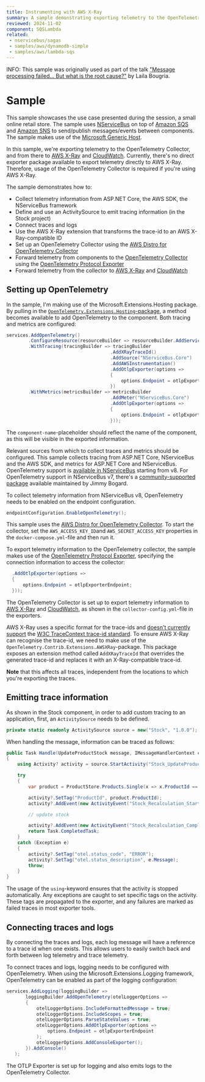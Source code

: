 ```yaml
---
title: Instrumenting with AWS X-Ray
summary: A sample demonstrating exporting telemetry to the OpenTelemetry Collector, and from there to AWS X-Ray and CloudWatch
reviewed: 2024-11-02
component: SQSLambda
related:
 - nservicebus/sagas
 - samples/aws/dynamodb-simple
 - samples/aws/lambda-sqs
---
```


INFO: This sample was originally used as part of the talk ["Message processing failed... But what is the root cause?"](https://www.youtube.com/watch?v=Mai-x8rMbLc) by Laila Bougria.

# Sample

This sample showcases the use case presented during the session, a small online retail store. The sample uses [NServiceBus](https://docs.particular.net/) on top of [Amazon SQS](https://docs.aws.amazon.com/AWSSimpleQueueService/latest/SQSDeveloperGuide/welcome.html) and [Amazon SNS](https://docs.aws.amazon.com/sns/latest/dg/welcome.html) to send/publish messages/events between components. The sample makes use of the [Microsoft Generic Host](https://docs.microsoft.com/en-us/dotnet/core/extensions/generic-host).

In this sample, we're exporting telemetry to the OpenTelemetry Collector, and from there to [AWS X-Ray](https://docs.aws.amazon.com/xray/latest/devguide/aws-xray.html) and [CloudWatch](https://docs.aws.amazon.com/cloudwatch/). Currently, there's no direct exporter package available to export telemetry directly to AWS X-Ray. Therefore, usage of the OpenTelemetry Collector is required if you're using AWS X-Ray.

The sample demonstrates how to:

- Collect telemetry information from ASP.NET Core, the AWS SDK, the NServiceBus framework
- Define and use an ActivitySource to emit tracing information (in the Stock project)
- Connect traces and logs
- Use the AWS X-Ray extension that transforms the trace-id to an AWS X-Ray-compatible ID
- Set up an OpenTelemetry Collector using the [AWS Distro for OpenTelemetry Collector](https://aws-otel.github.io/docs/getting-started/collector)
- Forward telemetry from components to the [OpenTelemetry Collector](https://opentelemetry.io/docs/collector/) using the [OpenTelemetry Protocol Exporter](https://opentelemetry.io/docs/specs/otel/protocol/exporter/)
- Forward telemetry from the collector to [AWS X-Ray](https://docs.aws.amazon.com/xray/latest/devguide/aws-xray.html) and [CloudWatch](https://docs.aws.amazon.com/cloudwatch/)

## Setting up OpenTelemetry

In the sample, I'm making use of the Microsoft.Extensions.Hosting package. By pulling in the [`OpenTelemetry.Extensions.Hosting`-package](https://www.nuget.org/packages/OpenTelemetry.Extensions.Hosting), a method becomes available to add OpenTelemetry to the component.
Both tracing and metrics are configured:

``` c#
services.AddOpenTelemetry()
        .ConfigureResource(resourceBuilder => resourceBuilder.AddService("component-name"))
        .WithTracing(tracingBuilder => tracingBuilder
                                      .AddXRayTraceId()
                                      .AddSource("NServiceBus.Core")
                                      .AddAWSInstrumentation()
                                      .AddOtlpExporter(options =>
                                      {
                                          options.Endpoint = otlpExporterEndpoint;
                                      })
        .WithMetrics(metricsBuilder => metricsBuilder
                                      .AddMeter("NServiceBus.Core")
                                      .AddOtlpExporter(options =>
                                      {
                                          options.Endpoint = otlpExporterEndpoint;
                                      }));
```

The `component-name`-placeholder should reflect the name of the component, as this will be visible in the exported information.

Relevant sources from which to collect traces and metrics should be configured. This sample collects tracing from ASP.NET Core, NServiceBus and the AWS SDK, and metrics for ASP.NET Core and NServiceBus.
OpenTelemetry support is [available in NServiceBus](https://docs.particular.net/nservicebus/operations/opentelemetry?version=core_8) starting from v8. For OpenTelemetry support in NServiceBus v7, there's a [community-supported package](https://github.com/jbogard/NServiceBus.Extensions.Diagnostics) available maintained by Jimmy Bogard.

To collect telemetry information from NServiceBus v8, OpenTelemetry needs to be enabled on the endpoint configuration.

``` c#
endpointConfiguration.EnableOpenTelemetry();
```

This sample uses the [AWS Distro for OpenTelemetry Collector](https://aws-otel.github.io/docs/getting-started/collector).
To start the collector, set the `AWS_ACCESS_KEY_ID`and `AWS_SECRET_ACCESS_KEY` properties in the `docker-compose.yml`-file and then run it.

To export telemetry information to the OpenTelemetry collector, the sample makes use of the [OpenTelemetry Protocol Exporter](https://opentelemetry.io/docs/specs/otel/protocol/exporter/), specifying the connection information to access the collector:

``` c#
  .AddOtlpExporter(options =>
  {
      options.Endpoint = otlpExporterEndpoint;
  }));
```

The OpenTelemetry Collector is set up to export telemetry information to [AWS X-Ray](https://docs.aws.amazon.com/xray/latest/devguide/aws-xray.html) and [CloudWatch](https://docs.aws.amazon.com/cloudwatch/), as shown in the `collector-config.yml`-file in the exporters.

AWS X-Ray uses a specific format for the trace-ids and [doesn't currently support](https://aws-otel.github.io/docs/getting-started/dotnet-sdk/trace-manual-instr#installation) the [W3C TraceContext trace-id standard](https://www.w3.org/TR/trace-context/#traceparent-header). To ensure AWS X-Ray can recognise the trace-id, we need to make use of the `OpenTelemetry.Contrib.Extensions.AWSXRay`-package. This package exposes an extension method called `AddXRayTraceId` that overrides the generated trace-id and replaces it with an X-Ray-compatible trace-id.

**Note** that this affects all traces, independent from the locations to which you're exporting the traces.

## Emitting trace information

As shown in the Stock component, in order to add custom tracing to an application, first, an `ActivitySource` needs to be defined.

``` c#
private static readonly ActivitySource source = new("Stock", "1.0.0");
````

When handling the message, information can be traced as follows:

``` c#
public Task Handle(UpdateProductStock message, IMessageHandlerContext context)
{
    using Activity? activity = source.StartActivity("Stock_UpdateProductStock");

    try 
    {
        var product = ProductStore.Products.Single(x => x.ProductId == message.ProductId);

        activity?.SetTag("ProductId", product.ProductId);
        activity?.AddEvent(new ActivityEvent("Stock_Recalculation_Starting"));

        // update stock

        activity?.AddEvent(new ActivityEvent("Stock_Recalculation_Completed"));
        return Task.CompletedTask;
    }
    catch (Exception e)
    {
        activity?.SetTag("otel.status_code", "ERROR");
        activity?.SetTag("otel.status_description", e.Message);
        throw;
    }
}
```

The usage of the `using`-keyword ensures that the activity is stopped automatically.
Any exceptions are caught to set specific tags on the activity. These tags are propagated to the exporter, and any failures are marked as failed traces in most exporter tools.

## Connecting traces and logs

By connecting the traces and logs, each log message will have a reference to a trace id when one exists. This allows users to easily switch back and forth between log telemetry and trace telemetry.

To connect traces and logs, logging needs to be configured with OpenTelemetry. When using the Microsoft.Extensions.Logging framework, OpenTelemetry can be enabled as part of the logging configuration:

``` c#
services.AddLogging(loggingBuilder =>
       loggingBuilder.AddOpenTelemetry(otelLoggerOptions =>
       {
           otelLoggerOptions.IncludeFormattedMessage = true;
           otelLoggerOptions.IncludeScopes = true;
           otelLoggerOptions.ParseStateValues = true;
           otelLoggerOptions.AddOtlpExporter(options =>
               options.Endpoint = otlpExporterEndpoint
           );
           otelLoggerOptions.AddConsoleExporter();
       }).AddConsole()
   );
```

The OTLP Exporter is set up for logging and also emits logs to the OpenTelemetry Collector.
